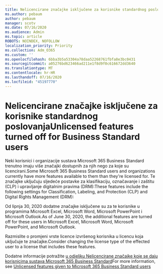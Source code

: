 ```yaml
---
title: Nelicencirane značajke isključene za korisnike standardnog poslovanja
ms.author: pebaum
author: pebaum
manager: scotv
ms.date: 07/16/2020
ms.audience: Admin
ms.topic: article
ROBOTS: NOINDEX, NOFOLLOW
localization_priority: Priority
ms.collection: Adm_O365
ms.custom: ''
ms.openlocfilehash: 6bba3b5a53304a78daa52268761fbfa8e3bc0431
ms.sourcegitcommit: a05276bd623466ad211e1f8d9f0c616672dd3640
ms.translationtype: MT
ms.contentlocale: hr-HR
ms.lasthandoff: 07/16/2020
ms.locfileid: "45197770"
---
```

# <a name="unlicensed-features-turned-off-for-business-standard-users"></a><span data-ttu-id="b5caa-102">Nelicencirane značajke isključene za korisnike standardnog poslovanja</span><span class="sxs-lookup"><span data-stu-id="b5caa-102">Unlicensed features turned off for Business Standard users</span></span>

<span data-ttu-id="b5caa-103">Neki korisnici i organizacije sustava Microsoft 365 Business Standard trenutno imaju više značajki dostupnih za njih nego za koje su licencirani.</span><span class="sxs-lookup"><span data-stu-id="b5caa-103">Some Microsoft 365 Business Standard users and organizations currently have more features available to them than they're licensed for.</span></span> <span data-ttu-id="b5caa-104">Te značajke uključuju sljedeće postavke za klasifikaciju, označavanje i zaštitu (CLP) i upravljanje digitalnim pravima (DRM):</span><span class="sxs-lookup"><span data-stu-id="b5caa-104">These features include the following settings for Classification, Labeling, and Protection (CLP) and Digital Rights Management (DRM):</span></span>
    
<span data-ttu-id="b5caa-105">Od lipnja 30, 2020 dodatne značajke isključene su za te korisnike u programima Microsoft Excel, Microsoft Word, Microsoft PowerPoint i Microsoft Outlook.</span><span class="sxs-lookup"><span data-stu-id="b5caa-105">As of June 30, 2020, the additional features are turned off for these users in Microsoft Excel, Microsoft Word, Microsoft PowerPoint, and Microsoft Outlook.</span></span>

<span data-ttu-id="b5caa-106">Razmislite o promjeni vrste licence izvršenog korisnika u licencu koja uključuje te značajke.</span><span class="sxs-lookup"><span data-stu-id="b5caa-106">Consider changing the license type of the effected user to a license that includes these features.</span></span> 

<span data-ttu-id="b5caa-107">Dodatne informacije potražite [u odjeljku Nelicencirane značajke koje se daju korisnicima sustava Microsoft 365 Business Standard](https://support.microsoft.com/help/4568654/extra-features-to-be-turned-off-for-microsoft-365-business-standard?preview)</span><span class="sxs-lookup"><span data-stu-id="b5caa-107">For more information, see [Unlicensed features given to Microsoft 365 Business Standard users](https://support.microsoft.com/help/4568654/extra-features-to-be-turned-off-for-microsoft-365-business-standard?preview)</span></span>